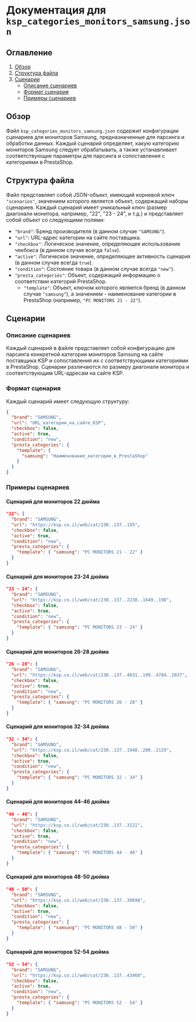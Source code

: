 # Документация для `ksp_categories_monitors_samsung.json`

## Оглавление

1. [Обзор](#обзор)
2. [Структура файла](#структура-файла)
3. [Сценарии](#сценарии)
    - [Описание сценариев](#описание-сценариев)
    - [Формат сценария](#формат-сценария)
    - [Примеры сценариев](#примеры-сценариев)

## Обзор

Файл `ksp_categories_monitors_samsung.json` содержит конфигурации сценариев для мониторов Samsung, предназначенные для парсинга и обработки данных. Каждый сценарий определяет, какую категорию мониторов Samsung следует обрабатывать, а также устанавливает соответствующие параметры для парсинга и сопоставления с категориями в PrestaShop.

## Структура файла

Файл представляет собой JSON-объект, имеющий корневой ключ `"scenarios"`, значением которого является объект, содержащий наборы сценариев. Каждый сценарий имеет уникальный ключ (размер диагонали монитора, например, "22", "23 - 24", и т.д.) и представляет собой объект со следующими полями:

- `"brand"`: Бренд производителя (в данном случае `"SAMSUNG"`).
- `"url"`: URL-адрес категории на сайте поставщика.
- `"checkbox"`: Логическое значение, определяющее использование чекбокса (в данном случае всегда `false`).
- `"active"`: Логическое значение, определяющее активность сценария (в данном случае всегда `true`).
- `"condition"`: Состояние товара (в данном случае всегда `"new"`).
- `"presta_categories"`: Объект, содержащий информацию о соответствии категорий PrestaShop.
    - `"template"`: Объект, ключом которого является бренд (в данном случае `"samsung"`), а значением - наименование категории в PrestaShop (например, `"PC MONITORS 21 - 22"`).

## Сценарии

### Описание сценариев

Каждый сценарий в файле представляет собой конфигурацию для парсинга конкретной категории мониторов Samsung на сайте поставщика KSP и сопоставления их с соответствующими категориями в PrestaShop. Сценарии различаются по размеру диагонали монитора и соответствующим URL-адресам на сайте KSP.

### Формат сценария

Каждый сценарий имеет следующую структуру:

```json
{
  "brand": "SAMSUNG",
  "url": "URL_категории_на_сайте_KSP",
  "checkbox": false,
  "active": true,
  "condition": "new",
  "presta_categories": {
    "template": {
      "samsung": "Наименование_категории_в_PrestaShop"
    }
  }
}
```

### Примеры сценариев

#### Сценарий для мониторов 22 дюйма

```json
"22": {
  "brand": "SAMSUNG",
  "url": "https://ksp.co.il/web/cat/230..137..195",
  "checkbox": false,
  "active": true,
  "condition": "new",
  "presta_categories": {
    "template": { "samsung": "PC MONITORS 21 - 22" }
  }
}
```

#### Сценарий для мониторов 23-24 дюйма

```json
"23 - 24": {
  "brand": "SAMSUNG",
  "url": "https://ksp.co.il/web/cat/230..137..2238..1649..198",
  "checkbox": false,
  "active": true,
  "condition": "new",
  "presta_categories": {
    "template": { "samsung": "PC MONITORS 23 - 24" }
  }
}
```

#### Сценарий для мониторов 26-28 дюйма

```json
"26 - 28": {
  "brand": "SAMSUNG",
  "url": "https://ksp.co.il/web/cat/230..137..4831..199..4784..2037",
  "checkbox": false,
  "active": true,
  "condition": "new",
  "presta_categories": {
    "template": { "samsung": "PC MONITORS 26 - 28" }
  }
}
```

#### Сценарий для мониторов 32-34 дюйма

```json
"32 - 34": {
  "brand": "SAMSUNG",
  "url": "https://ksp.co.il/web/cat/230..137..1948..200..2129",
  "checkbox": false,
  "active": true,
  "condition": "new",
  "presta_categories": {
    "template": { "samsung": "PC MONITORS 32 - 34" }
  }
}
```

#### Сценарий для мониторов 44-46 дюйма

```json
"44 - 46": {
  "brand": "SAMSUNG",
  "url": "https://ksp.co.il/web/cat/230..137..3121",
  "checkbox": false,
  "active": true,
  "condition": "new",
  "presta_categories": {
    "template": { "samsung": "PC MONITORS 44 - 46" }
  }
}
```

#### Сценарий для мониторов 48-50 дюйма

```json
"48 - 50": {
  "brand": "SAMSUNG",
  "url": "https://ksp.co.il/web/cat/230..137..30698",
  "checkbox": false,
  "active": true,
  "condition": "new",
  "presta_categories": {
    "template": { "samsung": "PC MONITORS 48 - 50" }
  }
}
```

#### Сценарий для мониторов 52-54 дюйма

```json
"52 - 54": {
  "brand": "SAMSUNG",
  "url": "https://ksp.co.il/web/cat/230..137..43460",
  "checkbox": false,
  "active": true,
  "condition": "new",
  "presta_categories": {
    "template": { "samsung": "PC MONITORS 52 - 54" }
  }
}
```